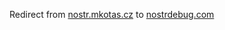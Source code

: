 Redirect from [nostr.mkotas.cz](https://nostr.mkotas.cz) to [nostrdebug.com](https://nostrdebug.com)
